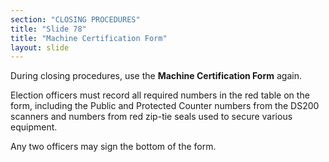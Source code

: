 ```yaml
---
section: "CLOSING PROCEDURES"
title: "Slide 78"
title: "Machine Certification Form"
layout: slide
---
```


During closing procedures, use the **Machine Certification Form** again.

Election officers must record all required numbers in the red table on the form, including the Public and Protected Counter numbers from the DS200 scanners and numbers from red zip-tie seals used to secure various equipment.

Any two officers may sign the bottom of the form.
